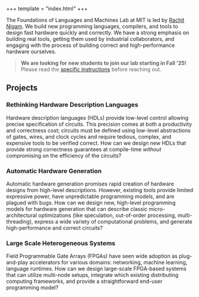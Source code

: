 +++
template = "index.html"
+++

The Foundations of Languages and Machines Lab at MIT is led by [Rachit Nigam][rachit]. We build new programming languages, compilers, and tools to design fast hardware quickly and correctly.
We have a strong emphasis on building real tools, getting them used by industrial collaborators, and engaging with the process of building correct and high-performance hardware ourselves.

> **We are looking for new students to join our lab starting in Fall '25!** Please read the [specific instructions][prospective] before reaching out.

## Projects

### Rethinking Hardware Description Languages
Hardware description languages (HDLs) provide low-level control allowing precise specification of circuits.
This precision comes at both a productivity and correctness cost; circuits must be defined using low-level abstractions of gates, wires, and clock cycles and require tedious, complex, and expensive tools to be verified correct.
How can we design new HDLs that provide strong correctness guarantees at compile-time *without* compromising on the efficiency of the circuits?

### Automatic Hardware Generation
Automatic hardware generation promises rapid creation of hardware designs from high-level descriptions.
However, existing tools provide limited expressive power, have unpredictable programming models, and are plagued with bugs.
How can we design new, high-level programming models for hardware generation that can describe classic micro-architectural optimizations (like speculation, out-of-order processing, multi-threading), express a wide variety of computational problems, and generate high-performance and correct circuits?


### Large Scale Heterogeneous Systems
Field Programmable Gate Arrays (FPGAs) have seen wide adoption as plug-and-play accelerators for various domains: networking, machine learning, language runtimes.
How can we design large-scale FPGA-based systems that can utilize multi-node setups, integrate which existing distributing computing frameworks, and provide a straightforward end-user programming model?

[rachit]: https://rachit.pl
[prospective]: @/lab/prospective.md